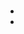 # 

## 





- []()
- []()

## 

[]()

![]()





## 





![]()



![]()



![]()



![]()



![]()



![]()

![]()



![]()



![]()



![]()

## 



![]()



![]()



![]()



![]()



![]()



![]()



![]()



![]()



![]()



![]()



![]()



![]()



![]()



![]()



![]()



![]()

## 







## 











![]()

![]()

## 

### 







